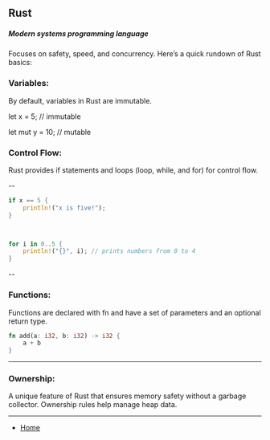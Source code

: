 ## Rust 
##### Modern systems programming language

Focuses on safety, speed, and concurrency.  Here’s a quick rundown of Rust basics:

### Variables: 
By default, variables in Rust are immutable. 

let x = 5; // immutable

let mut y = 10; // mutable

### Control Flow: 
Rust provides if statements and loops (loop, while, and for) for control flow.

--
```Rust 
if x == 5 {
    println!("x is five!");
}



for i in 0..5 {
    println!("{}", i); // prints numbers from 0 to 4
}
```


--
### Functions: 
Functions are declared with fn and have a set of parameters and an optional return type.

```Rust 
fn add(a: i32, b: i32) -> i32 {
    a + b
}

```

----
### Ownership: 
A unique feature of Rust that ensures memory safety without a garbage collector. Ownership rules help manage heap data.

----
- [Home](./README.md)

